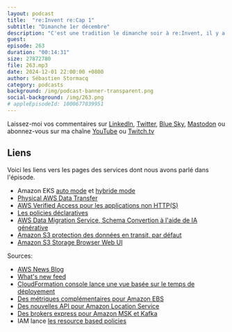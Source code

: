 ```yaml
---
layout: podcast
title:  "re:Invent re:Cap 1"
subtitle: "Dimanche 1er décembre"
description: "C'est une tradition le dimanche soir à re:Invent, il y a une première salve d'annonces et de de nouveautés.  Cette année c'est 32 billets de blogs que nous venons de publier. J'ai retenu des nouveautés qui concernent EKS, Amazon S3, AWS Verfied Access, Data Migration Service Schema Converter, les policies IAM, et une nouvelle solution physique pour transférer de gros volumes de données."
guest: 
episode: 263
duration: "00:14:31" 
size: 27872780
file: 263.mp3
date: 2024-12-01 22:00:00 +0800
author: Sébastien Stormacq
category: podcasts
background: /img/podcast-banner-transparent.png
social-background: /img/263.png
# appleEpisodeId: 1000677039951
---
```


Laissez-moi vos commentaires sur [LinkedIn](https://www.linkedin.com/in/sebastienstormacq/), [Twitter](https://twitter.com/sebsto), [Blue Sky](https://bsky.app/profile/sebsto.bsky.social), [Mastodon](https://awscommunity.social/@sebsto) ou abonnez-vous sur ma chaîne [YouTube](https://www.youtube.com/sebsto) ou [Twitch.tv](https://www.twitch.tv/sebAWS)

## Liens

Voici les liens vers les pages des services dont nous avons parlé dans l'épisode.

- Amazon EKS [auto mode](https://aws.amazon.com/blogs/aws/streamline-kubernetes-cluster-management-with-new-amazon-eks-auto-mode/) et [hybride mode](https://aws.amazon.com/blogs/aws/use-your-on-premises-infrastructure-in-amazon-eks-clusters-with-amazon-eks-hybrid-nodes/)
- [Physical AWS Data Transfer](https://aws.amazon.com/blogs/aws/new-physical-aws-data-transfer-terminals-let-you-upload-to-the-cloud-faster/)
- [AWS Verified Access pour les applications non HTTP(S)](https://aws.amazon.com/blogs/aws/aws-verified-access-now-supports-secure-access-to-resources-over-non-https-protocols/)
- [Les policies déclaratives](https://aws.amazon.com/blogs/aws/simplify-governance-with-declarative-policies/)
- [AWS Data Migration Service, Schema Convertion à l'aide de IA générative](https://aws.amazon.com/blogs/aws/aws-data-migration-service-improves-database-schema-conversion-with-generative-ai/)
- [Amazon S3 protection des données en transit, par défaut](https://aws.amazon.com/blogs/aws/introducing-default-data-integrity-protections-for-new-objects-in-amazon-s3/)
- [Amazon S3 Storage Browser Web UI](https://aws.amazon.com/blogs/aws/connect-users-to-data-through-your-apps-with-storage-browser-for-amazon-s3/)

Sources: 

- [AWS News Blog](https://aws.amazon.com/blogs/aws/)
- [What's new feed](https://aws.amazon.com/about-aws/whats-new/2023/)
- [CloudFormation console lance une vue basée sur le temps de déployement](https://aws.amazon.com/blogs/devops/peek-inside-your-aws-cloudformation-deployments-with-timeline-view/)
- [Des métriques complémentaires pour Amazon EBS](https://aws.amazon.com/about-aws/whats-new/2024/11/amazon-ebs-performance-statistics-ebs-volume-health/)
- [Des nouvelles API pour Amazon Location Service](https://aws.amazon.com/blogs/aws/announcing-new-apis-for-amazon-location-service-routes-places-and-maps/)
- [Des brokers express pour Amazon MSK et Kafka](https://aws.amazon.com/blogs/aws/introducing-express-brokers-for-amazon-msk-to-deliver-high-throughput-and-faster-scaling-for-your-kafka-clusters/)
- IAM lance [les resource based policies](https://aws.amazon.com/blogs/aws/introducing-resource-control-policies-rcps-a-new-authorization-policy/)